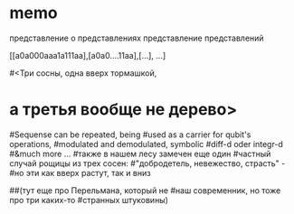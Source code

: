 # memo
 представление о представлениях
 представление представлений

[[a0a000aaa1a111aa],[a0a0....11aa],[...], ...]

#<Три сосны, одна вверх тормашкой, 
# а третья вообще не дерево>
#Sequense can be repeated, being 
#used as a carrier for qubit's operations, 
#modulated and demodulated, symbolic 
#diff-d oder integr-d
#&much more ... 
#также в нашем лесу замечен еще один 
#частный случай рощицы из трех сосен: 
#"добродетель, невежество, страсть" - 
#но эти как вверх растут, так и вниз

##(тут еще про Перельмана, который не 
#наш современник, но тоже про три каких-то
#странных штуковины)
#
#
